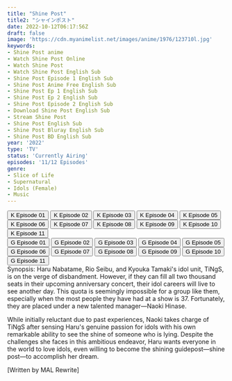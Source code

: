 ```yaml
---
title: "Shine Post"
title2: "シャインポスト"
date: 2022-10-12T06:17:56Z
draft: false
image: 'https://cdn.myanimelist.net/images/anime/1976/123710l.jpg'
keywords:
- Shine Post anime
- Watch Shine Post Online
- Watch Shine Post
- Watch Shine Post English Sub
- Shine Post Episode 1 English Sub
- Shine Post Anime Free English Sub
- Shine Post Ep 1 English Sub
- Shine Post Ep 2 English Sub
- Shine Post Episode 2 English Sub
- Download Shine Post English Sub
- Stream Shine Post
- Shine Post English Sub
- Shine Post Bluray English Sub
- Shine Post BD English Sub
year: '2022'
type: 'TV'
status: 'Currently Airing'
episodes: '11/12 Episodes'
genre:
- Slice of Life
- Supernatural
- Idols (Female)
- Music
---
```


<div class="d-g gg-10">
<div class="d-g gg-5 gtc-r ai-c">
<button onclick="window.open('?kwf=anime/ShinePost/Shine Post - 01','_blank')">K Episode 01</button>
<button onclick="window.open('?kwf=anime/ShinePost/Shine Post - 02','_blank')">K Episode 02</button>
<button onclick="window.open('?kwf=anime/ShinePost/Shine Post - 03','_blank')">K Episode 03</button>
<button onclick="window.open('?kwf=anime/ShinePost/Shine Post - 04','_blank')">K Episode 04</button>
<button onclick="window.open('?kwf=anime/ShinePost/Shine Post - 05','_blank')">K Episode 05</button>
<button onclick="window.open('?kwf=anime/ShinePost/Shine Post - 06','_blank')">K Episode 06</button>
<button onclick="window.open('?kwf=anime/ShinePost/Shine Post - 07','_blank')">K Episode 07</button>
<button onclick="window.open('?kwf=anime/ShinePost/Shine Post - 08','_blank')">K Episode 08</button>
<button onclick="window.open('?kwf=anime/ShinePost/Shine Post - 09','_blank')">K Episode 09</button>
<button onclick="window.open('?kwf=anime/ShinePost/Shine Post - 10','_blank')">K Episode 10</button>
<button onclick="window.open('?kwf=anime/ShinePost/Shine Post - 11','_blank')">K Episode 11</button>
</div>
<div class="d-g gg-5 gtc-r ai-c">
<button onclick="window.open('?gog=shine-post-episode-1','_blank')">G Episode 01</button>
<button onclick="window.open('?gog=shine-post-episode-2','_blank')">G Episode 02</button>
<button onclick="window.open('?gog=shine-post-episode-3','_blank')">G Episode 03</button>
<button onclick="window.open('?gog=shine-post-episode-4','_blank')">G Episode 04</button>
<button onclick="window.open('?gog=shine-post-episode-5','_blank')">G Episode 05</button>
<button onclick="window.open('?gog=shine-post-episode-6','_blank')">G Episode 06</button>
<button onclick="window.open('?gog=shine-post-episode-7','_blank')">G Episode 07</button>
<button onclick="window.open('?gog=shine-post-episode-8','_blank')">G Episode 08</button>
<button onclick="window.open('?gog=shine-post-episode-9','_blank')">G Episode 09</button>
<button onclick="window.open('?gog=shine-post-episode-10','_blank')">G Episode 10</button>
<button onclick="window.open('?gog=shine-post-episode-11','_blank')">G Episode 11</button>
</div>
</div>
<div class="bc-1 p-5 d-g gg-5">Synopsis: Haru Nabatame, Rio Seibu, and Kyouka Tamaki's idol unit, TiNgS, is on the verge of disbandment. However, if they can fill all two thousand seats in their upcoming anniversary concert, their idol careers will live to see another day. This quota is seemingly impossible for a group like them, especially when the most people they have had at a show is 37. Fortunately, they are placed under a new talented manager—Naoki Hinase.

While initially reluctant due to past experiences, Naoki takes charge of TiNgS after sensing Haru's genuine passion for idols with his own remarkable ability to see the shine of someone who is lying. Despite the challenges she faces in this ambitious endeavor, Haru wants everyone in the world to love idols, even willing to become the shining guidepost—shine post—to accomplish her dream.

[Written by MAL Rewrite]
</div>